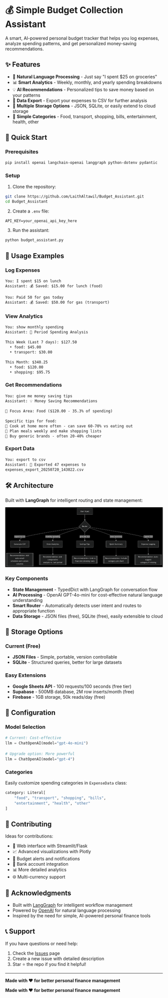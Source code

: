 # 💰 Simple Budget Collection Assistant

A smart, AI-powered personal budget tracker that helps you log expenses, analyze spending patterns, and get personalized money-saving recommendations.

## ✨ Features

- 🤖 **Natural Language Processing** - Just say "I spent $25 on groceries"
- 📊 **Smart Analytics** - Weekly, monthly, and yearly spending breakdowns
- 💡 **AI Recommendations** - Personalized tips to save money based on your patterns
- 📄 **Data Export** - Export your expenses to CSV for further analysis
- 💾 **Multiple Storage Options** - JSON, SQLite, or easily extend to cloud storage
- 🎯 **Simple Categories** - Food, transport, shopping, bills, entertainment, health, other

## 🚀 Quick Start

### Prerequisites

```bash
pip install openai langchain-openai langgraph python-dotenv pydantic
```

### Setup

1. Clone the repository:
```bash
git clone https://github.com/LaithAltawil/Budget_Assistant.git
cd Budget_Assistant
```

2. Create a `.env` file:
```env
API_KEY=your_openai_api_key_here
```

3. Run the assistant:
```bash
python budget_assistant.py
```

## 💬 Usage Examples

### Log Expenses
```
You: I spent $15 on lunch
Assistant: 💰 Saved: $15.00 for lunch (food)

You: Paid 50 for gas today
Assistant: 💰 Saved: $50.00 for gas (transport)
```

### View Analytics
```
You: show monthly spending
Assistant: 📅 Period Spending Analysis

This Week (Last 7 days): $127.50
  • food: $45.00
  • transport: $30.00

This Month: $340.25
  • food: $120.00
  • shopping: $95.75
```

### Get Recommendations
```
You: give me money saving tips
Assistant: 💡 Money Saving Recommendations

🎯 Focus Area: Food ($120.00 - 35.3% of spending)

Specific tips for food:
🍳 Cook at home more often - can save 60-70% vs eating out
📝 Plan meals weekly and make shopping lists
🛒 Buy generic brands - often 20-40% cheaper
```

### Export Data
```
You: export to csv
Assistant: 📄 Exported 47 expenses to expenses_export_20250720_143022.csv
```

## 🛠️ Architecture

Built with **LangGraph** for intelligent routing and state management:

![Architecture.png](Architure.png)

### Key Components

- **State Management** - TypedDict with LangGraph for conversation flow
- **AI Processing** - OpenAI GPT-4o-mini for cost-effective natural language understanding
- **Smart Router** - Automatically detects user intent and routes to appropriate function
- **Data Storage** - JSON files (free), SQLite (free), easily extensible to cloud

## 💾 Storage Options

### Current (Free)
- **JSON Files** - Simple, portable, version controllable
- **SQLite** - Structured queries, better for large datasets

### Easy Extensions
- **Google Sheets API** - 100 requests/100 seconds (free tier)
- **Supabase** - 500MB database, 2M row inserts/month (free)
- **Firebase** - 1GB storage, 50k reads/day (free)

## 🔧 Configuration

### Model Selection
```python
# Current: Cost-effective
llm = ChatOpenAI(model="gpt-4o-mini")

# Upgrade option: More powerful
llm = ChatOpenAI(model="gpt-4")
```

### Categories
Easily customize spending categories in `ExpenseData` class:
```python
category: Literal[
    "food", "transport", "shopping", "bills", 
    "entertainment", "health", "other"
]
```

## 🤝 Contributing

Ideas for contributions:
- 📱 Web interface with Streamlit/Flask
- 📈 Advanced visualizations with Plotly
- 🔔 Budget alerts and notifications
- 🏦 Bank account integration
- 📊 More detailed analytics
- 🌐 Multi-currency support

## 🙏 Acknowledgments

- Built with [LangGraph](https://github.com/langchain-ai/langgraph) for intelligent workflow management
- Powered by [OpenAI](https://openai.com/) for natural language processing
- Inspired by the need for simple, AI-powered personal finance tools

## 📞 Support

If you have questions or need help:
1. Check the [Issues](https://github.com/LaithAltawil/Budget_Assistant/issues) page
2. Create a new issue with detailed description
3. Star ⭐ the repo if you find it helpful!

---
**Made with ❤️ for better personal finance management**

**Made with ❤️ for better personal finance management**
